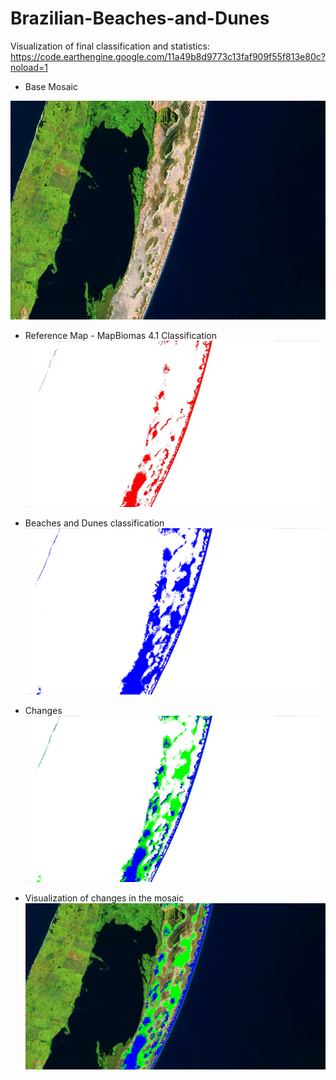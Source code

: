 # Brazilian-Beaches-and-Dunes

Visualization of final classification and statistics: https://code.earthengine.google.com/11a49b8d9773c13faf909f55f813e80c?noload=1

* Base Mosaic
<img src="/images/cropbaseMosaic.png" width="824" height="350">

* Reference Map - MapBiomas 4.1 Classification
![ReferenceMap](/images/cropReferenceMap.png)

* Beaches and Dunes classification
![Beaches and Dunes_classification](/images/cropBandD_classification.png)

* Changes
![Changes](/images/cropchanges.png)

* Visualization of changes in the mosaic
![Visualization of changes in the mosaic](/images/cropmosaicChanges.png)




